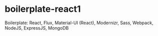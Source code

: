 # boilerplate-react1
Boilerplate: React, Flux, Material-UI (React), Modernizr, Sass, Webpack, NodeJS, ExpressJS, MongoDB
